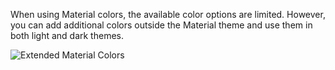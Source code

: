 When using Material colors, the available color options are limited. However, you can add additional colors outside the Material theme and use them in both light and dark themes.

![Extended Material Colors](https://github.com/arpit999/CustomColor/assets/13213925/fa55c4c3-e57e-4508-9b3b-9b8747bca661)
